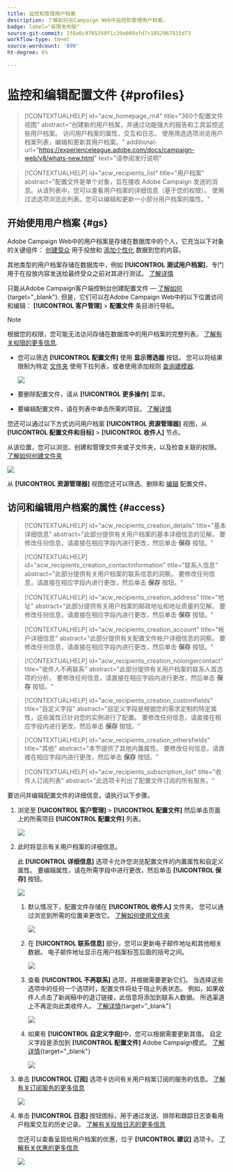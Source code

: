 ```yaml
---
title: 监控和管理用户档案
description: 了解如何在Campaign Web中监控和管理用户档案。
badge: label="有限发布版"
source-git-commit: 1f8a6c9765350f1c39a009afd7c1852967835d73
workflow-type: tm+mt
source-wordcount: '899'
ht-degree: 6%

---
```


# 监控和编辑配置文件 {#profiles}

>[!CONTEXTUALHELP]
>id="acw_homepage_rn4"
>title="360个配置文件视图"
>abstract="创建新的用户档案，并通过功能强大的报告和工具监控这些用户档案。 访问用户档案的属性、交互和日志。 使用筛选选项浏览用户档案列表，编辑和更新其用户档案。"
>additional-url="https://experienceleague.adobe.com/docs/campaign-web/v8/whats-new.html" text="请参阅发行说明"

>[!CONTEXTUALHELP]
>id="acw_recipients_list"
>title="用户档案"
>abstract="配置文件是单个对象，旨在接收 Adobe Campaign 发送的消息。从该列表中，您可以查看用户档案的详细信息（基于您的权限）。 使用过滤选项浏览此列表。您可以编辑和更新一小部分用户档案的属性。"

## 开始使用用户档案 {#gs}

Adobe Campaign Web中的用户档案是存储在数据库中的个人，它充当以下对象的关键组件： [创建受众](create-audience.md) 用于投放和 [添加个性化](../personalization/personalize.md) 数据到您的内容。

其他类型的用户档案存储在数据库中，例如 **[!UICONTROL 测试用户档案]**，专门用于在投放内容发送给最终受众之前对其进行测试。 [了解详情](test-profiles.md)

只能从Adobe Campaign客户端控制台创建配置文件 —  [了解如何](https://experienceleague.adobe.com/docs/campaign/campaign-v8/audience/add-profiles/create-profiles.html){target="_blank"}. 但是，它们可以在Adobe Campaign Web中的以下位置访问和编辑： **[!UICONTROL 客户管理]** > **配置文件** 条目进行导航。

>[!NOTE]
>
>根据您的权限，您可能无法访问存储在数据库中的用户档案的完整列表。 [了解有关权限的更多信息](../get-started/permissions.md).

* 您可以筛选 **[!UICONTROL 配置文件]** 使用 **显示筛选器** 按钮。 您可以将结果限制为特定 [文件夹](../get-started/permissions.md#folders) 使用下拉列表，或者使用添加规则 [查询建模器](../query/query-modeler-overview.md).

  ![](assets/profiles-list-filters.png)

* 要删除配置文件，请从 **[!UICONTROL 更多操作]** 菜单。

* 要编辑配置文件，请在列表中单击所需的项目。 [了解详情](#access)

您还可以通过以下方式访问用户档案 **[!UICONTROL 资源管理器]** 视图，从 **[!UICONTROL 配置文件和目标]** > **[!UICONTROL 收件人]** 节点。

从该位置，您可以浏览、创建和管理文件夹或子文件夹，以及检查关联的权限。 [了解如何创建文件夹](../get-started/permissions.md#folders)

![](assets/profiles-explorer-folder.png)

从 **[!UICONTROL 资源管理器]** 视图您还可以筛选、删除和 [编辑](#access) 配置文件。

## 访问和编辑用户档案的属性 {#access}

>[!CONTEXTUALHELP]
>id="acw_recipients_creation_details"
>title="基本详细信息"
>abstract="此部分提供有关用户档案的基本详细信息的见解。 要修改任何信息，请直接在相应字段内进行更改，然后单击 **保存** 按钮。"

>[!CONTEXTUALHELP]
>id="acw_recipients_creation_contactinformation"
>title="联系人信息"
>abstract="此部分提供有关用户档案的联系信息的洞察。 要修改任何信息，请直接在相应字段内进行更改，然后单击 **保存** 按钮。"

>[!CONTEXTUALHELP]
>id="acw_recipients_creation_address"
>title="地址"
>abstract="此部分提供有关用户档案的邮政地址和地址质量的见解。 要修改任何信息，请直接在相应字段内进行更改，然后单击 **保存** 按钮。"

>[!CONTEXTUALHELP]
>id="acw_recipients_creation_account"
>title="帐户详细信息"
>abstract="此部分提供有关配置文件帐户详细信息的洞察。 要修改任何信息，请直接在相应字段内进行更改，然后单击 **保存** 按钮。"

>[!CONTEXTUALHELP]
>id="acw_recipients_creation_nolongercontact"
>title="收件人不再联系"
>abstract="此部分提供有关用户档案的联系人首选项的分析。 要修改任何信息，请直接在相应字段内进行更改，然后单击 **保存** 按钮。"

>[!CONTEXTUALHELP]
>id="acw_recipients_creation_customfields"
>title="自定义字段"
>abstract="自定义字段是根据您的需求定制的特定属性，这些属性已针对您的实例进行了配置。 要修改任何信息，请直接在相应字段内进行更改，然后单击 **保存** 按钮。"

>[!CONTEXTUALHELP]
>id="acw_recipients_creation_othersfields"
>title="其他"
>abstract="本节提供了其他内置属性。 要修改任何信息，请直接在相应字段内进行更改，然后单击 **保存** 按钮。"

>[!CONTEXTUALHELP]
>id="acw_recipients_subscription_list"
>title="收件人订阅列表"
>abstract="此选项卡列出了配置文件订阅的所有服务。"

要访问并编辑配置文件的详细信息，请执行以下步骤。

1. 浏览至 **[!UICONTROL 客户管理]** > **[!UICONTROL 配置文件]** 然后单击页面上的所需项目 **[!UICONTROL 配置文件]** 列表。

   ![](assets/profiles-list-select.png)

1. 此时将显示有关用户档案的详细信息。

   此 **[!UICONTROL 详细信息]** 选项卡允许您浏览配置文件的内置属性和自定义属性。 要编辑属性，请在所需字段中进行更改，然后单击 **[!UICONTROL 保存]** 按钮。

   ![](assets/profile-details.png)

   1. 默认情况下，配置文件存储在 **[!UICONTROL 收件人]** 文件夹。 您可以通过浏览到所需的位置来更改它。 [了解如何使用文件夹](../get-started/permissions.md#folders)

      ![](assets/profile-folder.png)

   1. 在 **[!UICONTROL 联系信息]** 部分，您可以更新电子邮件地址和其他相关数据。 电子邮件地址显示在用户档案标签后面的括号之间。

      ![](assets/profile-address.png)

   1. 查看 **[!UICONTROL 不再联系]** 选项，并根据需要更新它们。 当选择这些选项中的任何一个选项时，配置文件将处于阻止列表状态。 例如，如果收件人点击了新闻稿中的退订链接，此信息将添加到联系人数据。 所选渠道上不再定向此类收件人。 [了解详情](https://experienceleague.adobe.com/docs/campaign/campaign-v8/send/failures/quarantines.html){target="_blank"}

      ![](assets/profile-no-longer-contact.png)

   1. 如果有 **[!UICONTROL 自定义字段]**&#x200B;中，您可以根据需要更新其值。 自定义字段是添加到 **[!UICONTROL 配置文件]** Adobe Campaign模式。 [了解详情](https://experienceleague.adobe.com/docs/campaign/campaign-v8/developer/shemas-forms/extend-schema.html){target="_blank"}

      ![](assets/profile-custom-fields.png)

1. 单击 **[!UICONTROL 订阅]** 选项卡访问有关用户档案订阅的服务的信息。 [了解有关订阅服务的更多信息](manage-services.md)

   ![](assets/profile-subscriptions.png)

1. 单击 **[!UICONTROL 日志]** 按钮图标，用于通过发送、排除和跟踪日志查看用户档案交互的历史记录。 [了解有关投放日志的更多信息](../monitor/delivery-logs.md)

   您还可以查看呈现给用户档案的优惠，位于 **[!UICONTROL 建议]** 选项卡。 [了解有关优惠的更多信息](../msg/offers.md)

   ![](assets/profile-logs.png)
